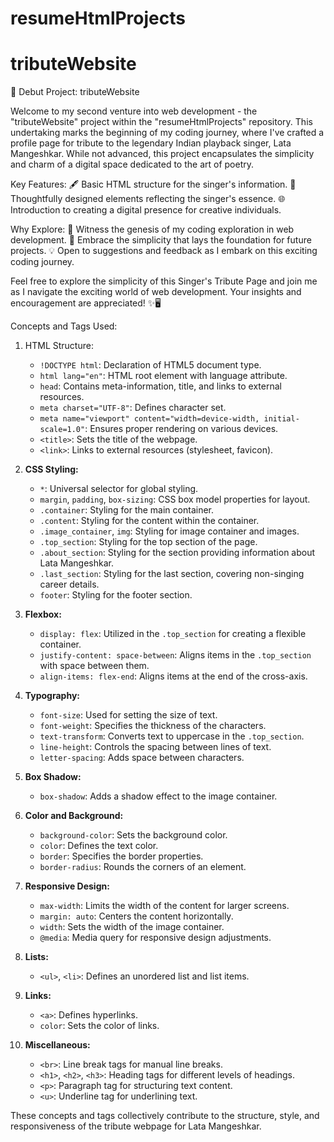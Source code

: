 # resumeHtmlProjects
# tributeWebsite

📜 Debut Project: tributeWebsite

Welcome to my second venture into web development - the "tributeWebsite" project within the "resumeHtmlProjects" repository. This undertaking marks the beginning of my coding journey, where I've crafted a profile page for tribute to the legendary Indian playback singer, Lata Mangeshkar. While not advanced, this project encapsulates the simplicity and charm of a digital space dedicated to the art of poetry.

Key Features: 🖋️ Basic HTML structure for the singer's information. 🌹 Thoughtfully designed elements reflecting the singer's essence. 🌐 Introduction to creating a digital presence for creative individuals.

Why Explore: 🚀 Witness the genesis of my coding exploration in web development. 🌈 Embrace the simplicity that lays the foundation for future projects. 💡 Open to suggestions and feedback as I embark on this exciting coding journey.

Feel free to explore the simplicity of this Singer's Tribute Page and join me as I navigate the exciting world of web development. Your insights and encouragement are appreciated! ✨🖥️


Concepts and Tags Used:

1. HTML Structure:
   - `!DOCTYPE html`: Declaration of HTML5 document type.
   - `html lang="en"`: HTML root element with language attribute.
   - `head`: Contains meta-information, title, and links to external resources.
   - `meta charset="UTF-8"`: Defines character set.
   - `meta name="viewport" content="width=device-width, initial-scale=1.0"`: Ensures proper rendering on various devices.
   - `<title>`: Sets the title of the webpage.
   - `<link>`: Links to external resources (stylesheet, favicon).

2. **CSS Styling:**
   - `*`: Universal selector for global styling.
   - `margin`, `padding`, `box-sizing`: CSS box model properties for layout.
   - `.container`: Styling for the main container.
   - `.content`: Styling for the content within the container.
   - `.image_container`, `img`: Styling for image container and images.
   - `.top_section`: Styling for the top section of the page.
   - `.about_section`: Styling for the section providing information about Lata Mangeshkar.
   - `.last_section`: Styling for the last section, covering non-singing career details.
   - `footer`: Styling for the footer section.

3. **Flexbox:**
   - `display: flex`: Utilized in the `.top_section` for creating a flexible container.
   - `justify-content: space-between`: Aligns items in the `.top_section` with space between them.
   - `align-items: flex-end`: Aligns items at the end of the cross-axis.

4. **Typography:**
   - `font-size`: Used for setting the size of text.
   - `font-weight`: Specifies the thickness of the characters.
   - `text-transform`: Converts text to uppercase in the `.top_section`.
   - `line-height`: Controls the spacing between lines of text.
   - `letter-spacing`: Adds space between characters.

5. **Box Shadow:**
   - `box-shadow`: Adds a shadow effect to the image container.

6. **Color and Background:**
   - `background-color`: Sets the background color.
   - `color`: Defines the text color.
   - `border`: Specifies the border properties.
   - `border-radius`: Rounds the corners of an element.

7. **Responsive Design:**
   - `max-width`: Limits the width of the content for larger screens.
   - `margin: auto`: Centers the content horizontally.
   - `width`: Sets the width of the image container.
   - `@media`: Media query for responsive design adjustments.

8. **Lists:**
   - `<ul>`, `<li>`: Defines an unordered list and list items.

9. **Links:**
   - `<a>`: Defines hyperlinks.
   - `color`: Sets the color of links.

10. **Miscellaneous:**
    - `<br>`: Line break tags for manual line breaks.
    - `<h1>`, `<h2>`, `<h3>`: Heading tags for different levels of headings.
    - `<p>`: Paragraph tag for structuring text content.
    - `<u>`: Underline tag for underlining text.

These concepts and tags collectively contribute to the structure, style, and responsiveness of the tribute webpage for Lata Mangeshkar.
